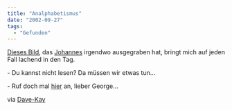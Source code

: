 ```yaml
---
title: "Analphabetismus"
date: "2002-09-27"
tags:
  - "Gefunden"
---
```


[Dieses Bild](http://www.jmirus.de/jc-log/entry.php?id=00398), das [Johannes](http://www.jmirus.de/jc-log/index.php) irgendwo ausgegraben hat, bringt mich auf jeden Fall lachend in den Tag.

\- Du kannst nicht lesen? Da müssen wir etwas tun…

\- Ruf doch mal [hier](http://www.ndr4.de/pages/info_std/0,2235,OID21398_REF42,00.html) an, lieber George…

via [Dave-Kay](http://Infol.antville.org/stories/162731/)
